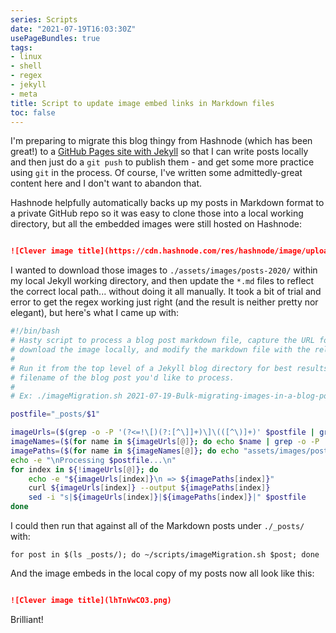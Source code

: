 ```yaml
---
series: Scripts
date: "2021-07-19T16:03:30Z"
usePageBundles: true
tags:
- linux
- shell
- regex
- jekyll
- meta
title: Script to update image embed links in Markdown files
toc: false
---
```


I'm preparing to migrate this blog thingy from Hashnode (which has been great!) to a [GitHub Pages site with Jekyll](https://docs.github.com/en/pages/setting-up-a-github-pages-site-with-jekyll/creating-a-github-pages-site-with-jekyll) so that I can write posts locally and then just do a `git push` to publish them - and get some more practice using `git` in the process. Of course, I've written some admittedly-great content here and I don't want to abandon that.

Hashnode helpfully automatically backs up my posts in Markdown format to a private GitHub repo so it was easy to clone those into a local working directory, but all the embedded images were still hosted on Hashnode:

```markdown

![Clever image title](https://cdn.hashnode.com/res/hashnode/image/upload/v1600098180227/lhTnVwCO3.png)

```

I wanted to download those images to `./assets/images/posts-2020/` within my local Jekyll working directory, and then update the `*.md` files to reflect the correct local path... without doing it all manually. It took a bit of trial and error to get the regex working just right (and the result is neither pretty nor elegant), but here's what I came up with:

```bash {linenos=true}
#!/bin/bash
# Hasty script to process a blog post markdown file, capture the URL for embedded images,
# download the image locally, and modify the markdown file with the relative image path.
#
# Run it from the top level of a Jekyll blog directory for best results, and pass the
# filename of the blog post you'd like to process.
#
# Ex: ./imageMigration.sh 2021-07-19-Bulk-migrating-images-in-a-blog-post.md

postfile="_posts/$1"

imageUrls=($(grep -o -P '(?<=!\[)(?:[^\]]+)\]\(([^\)]+)' $postfile | grep -o -P 'http.*'))
imageNames=($(for name in ${imageUrls[@]}; do echo $name | grep -o -P '[^\/]+\.[[:alnum:]]+$'; done))
imagePaths=($(for name in ${imageNames[@]}; do echo "assets/images/posts-2020/${name}"; done))
echo -e "\nProcessing $postfile...\n"
for index in ${!imageUrls[@]}; do
    echo -e "${imageUrls[index]}\n => ${imagePaths[index]}"
    curl ${imageUrls[index]} --output ${imagePaths[index]}
    sed -i "s|${imageUrls[index]}|${imagePaths[index]}|" $postfile
done
```

I could then run that against all of the Markdown posts under `./_posts/` with:

```command
for post in $(ls _posts/); do ~/scripts/imageMigration.sh $post; done
```

And the image embeds in the local copy of my posts now all look like this:

```markdown

![Clever image title](lhTnVwCO3.png)

```

Brilliant!